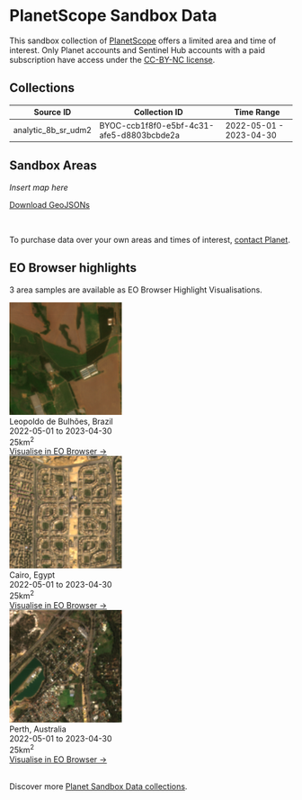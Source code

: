 # PlanetScope Sandbox Data

This sandbox collection of [PlanetScope](../planetscope/) offers a limited area and time of interest. Only Planet accounts and Sentinel Hub accounts with a paid subscription have access under the [CC-BY-NC license](https://creativecommons.org/licenses/by-nc/4.0/).

## Collections
<table>
  <thead>
    <tr>
      <th>Source ID</th>
      <th>Collection ID</th>
      <th>Time Range</th>
    </tr>
  </thead>
  <tbody>
    <tr>
      <td>analytic_8b_sr_udm2</td>
      <td>BYOC-ccb1f8f0-e5bf-4c31-afe5-d8803bcbde2a</td>
      <td>2022-05-01 - 2023-04-30</td>
    </tr>
   </tbody>
</table>

## Sandbox Areas
*Insert map here*

<a href="../planetscope/polygons.geojson" download>Download GeoJSONs</a>

<br>

To purchase data over your own areas and times of interest, [contact Planet](https://www.planet.com/contact-sales/#contact-sales).

## EO Browser highlights
3 area samples are available as EO Browser Highlight Visualisations.
<br>
<div class="container33">
    <div class="image-card">
        <img src="PS_BRA.png" alt="EOB Highlight 1" class="imagette">
        <div class="info">
            <div class="title">Leopoldo de Bulhões, Brazil</div>
            <div class="text">
                2022-05-01 to 2023-04-30<br>
                25km<sup>2</sup>
            </div>
            <div class="eob-link"><a href="https://sentinelshare.page.link/cFBA">Visualise in EO Browser -></a></div>
        </div>
    </div>
    <div class="image-card">
        <img src="PS_EGY.png" alt="EOB Highlight 2" class="imagette">
        <div class="info">
            <div class="title">Cairo, Egypt</div>
            <div class="text">
                2022-05-01 to 2023-04-30<br>
                25km<sup>2</sup>
            </div>
            <div class="eob-link"><a href="https://sentinelshare.page.link/gpHW">Visualise in EO Browser -></a></div>
        </div>
    </div>
    <div class="image-card">
        <img src="PS_AUS.png" alt="EOB Highlight 3" class="imagette">
        <div class="info">
            <div class="title">Perth, Australia</div>
            <div class="text">
                2022-05-01 to 2023-04-30<br>
                25km<sup>2</sup>
            </div>
            <div class="eob-link"><a href="https://sentinelshare.page.link/NSWA">Visualise in EO Browser -></a></div>
        </div>
    </div>
</div>
<br>


Discover more [Planet Sandbox Data collections](../planet-sandbox-data/).
